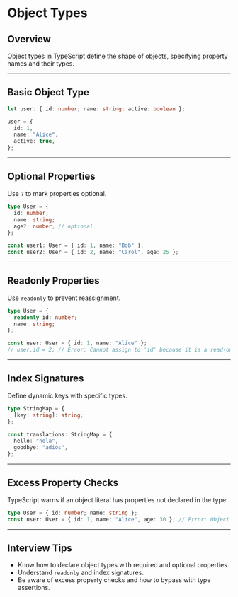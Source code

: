 # Object Types

## Overview

Object types in TypeScript define the shape of objects, specifying property names and their types.

------

## Basic Object Type

```ts
let user: { id: number; name: string; active: boolean };

user = {
  id: 1,
  name: "Alice",
  active: true,
};
```

------

## Optional Properties

Use `?` to mark properties optional.

```ts
type User = {
  id: number;
  name: string;
  age?: number; // optional
};

const user1: User = { id: 1, name: "Bob" };
const user2: User = { id: 2, name: "Carol", age: 25 };
```

------

## Readonly Properties

Use `readonly` to prevent reassignment.

```ts
type User = {
  readonly id: number;
  name: string;
};

const user: User = { id: 1, name: "Alice" };
// user.id = 2; // Error: Cannot assign to 'id' because it is a read-only property.
```

------

## Index Signatures

Define dynamic keys with specific types.

```ts
type StringMap = {
  [key: string]: string;
};

const translations: StringMap = {
  hello: "hola",
  goodbye: "adiós",
};
```

------

## Excess Property Checks

TypeScript warns if an object literal has properties not declared in the type:

```ts
type User = { id: number; name: string };
const user: User = { id: 1, name: "Alice", age: 30 }; // Error: Object literal may only specify known properties.
```

------

## Interview Tips

- Know how to declare object types with required and optional properties.
- Understand `readonly` and index signatures.
- Be aware of excess property checks and how to bypass with type assertions.

